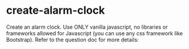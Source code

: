 # create-alarm-clock
Create an alarm clock. Use ONLY vanilla javascript, no libraries or frameworks allowed for Javascript (you can use any css framework like Bootstrap).  Refer to the question doc for more details:
